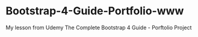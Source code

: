 # Bootstrap-4-Guide-Portfolio-www
My lesson from Udemy The Complete Bootstrap 4 Guide - Porftolio Project
